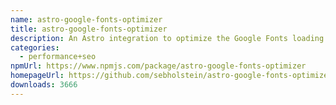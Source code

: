 ```yaml
---
name: astro-google-fonts-optimizer
title: astro-google-fonts-optimizer
description: An Astro integration to optimize the Google Fonts loading performance
categories:
  - performance+seo
npmUrl: https://www.npmjs.com/package/astro-google-fonts-optimizer
homepageUrl: https://github.com/sebholstein/astro-google-fonts-optimizer
downloads: 3666
---
```

